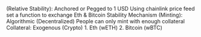 (Relative Stability): Anchored or Pegged to 1 USD
    Using chainlink price feed
    set a function to exchange Eth & Bitcoin
Stability Mechanism (Minting): Algorithmic (Decentralized)
    People can only mint with enough collateral 
Collateral: Exogenous (Crypto)
    1. Eth (wETH)
    2. Bitcoin (wBTC)
    
